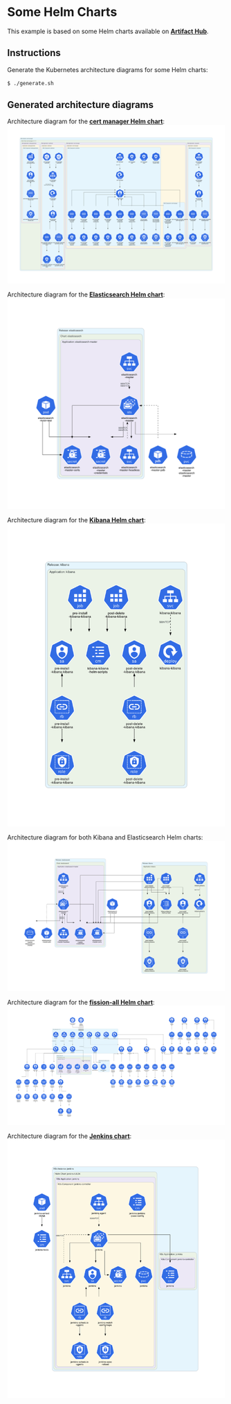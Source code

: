 # Some Helm Charts

This example is based on some Helm charts available on **[Artifact Hub](https://artifacthub.io/)**.

## Instructions

Generate the Kubernetes architecture diagrams for some Helm charts:
```sh
$ ./generate.sh
```

## Generated architecture diagrams

Architecture diagram for the **[cert manager Helm chart](https://artifacthub.io/packages/helm/cert-manager/cert-manager)**:
![cert-manager.png](cert-manager.png)

Architecture diagram for the **[Elasticsearch Helm chart](https://artifacthub.io/packages/helm/elastic/elasticsearch)**:
![elasticsearch.png](elasticsearch.png)

Architecture diagram for the **[Kibana Helm chart](https://artifacthub.io/packages/helm/elastic/kibana)**:
![kibana.png](kibana.png)

Architecture diagram for both Kibana and Elasticsearch Helm charts:
![kibana-and-elasticsearch.png](kibana-and-elasticsearch.png)

Architecture diagram for the **[fission-all Helm chart](https://artifacthub.io/packages/helm/fission-charts/fission-all)**:
![fission-all.png](fission-all.png)

Architecture diagram for the **[Jenkins chart](https://artifacthub.io/packages/helm/jenkinsci/jenkins)**:
![jenkins.png](jenkins.png)
